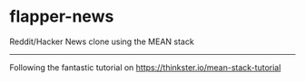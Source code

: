 # flapper-news
Reddit/Hacker News clone using the MEAN stack

***

Following the fantastic tutorial on <https://thinkster.io/mean-stack-tutorial>